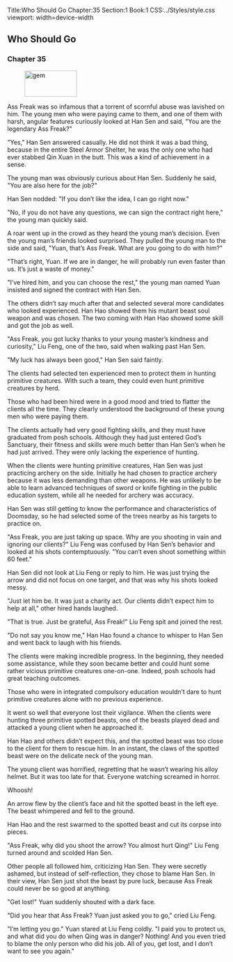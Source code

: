 Title:Who Should Go 
Chapter:35 
Section:1 
Book:1 
CSS:../Styles/style.css 
viewport: width=device-width
  
## Who Should Go
### Chapter 35 
<figure>
	<img src="../Images/gem.gif" alt="gem" id="gem" width="120" height="60" />
</figure>
  

  
  Ass Freak was so infamous that a torrent of scornful abuse was lavished on him. The young men who were paying came to them, and one of them with harsh, angular features curiously looked at Han Sen and said, "You are the legendary Ass Freak?"

"Yes," Han Sen answered casually. He did not think it was a bad thing, because in the entire Steel Armor Shelter, he was the only one who had ever stabbed Qin Xuan in the butt. This was a kind of achievement in a sense.

The young man was obviously curious about Han Sen. Suddenly he said, "You are also here for the job?"

Han Sen nodded: "If you don’t like the idea, I can go right now."

"No, if you do not have any questions, we can sign the contract right here," the young man quickly said.

A roar went up in the crowd as they heard the young man’s decision. Even the young man’s friends looked surprised. They pulled the young man to the side and said, "Yuan, that’s Ass Freak. What are you going to do with him?"

"That’s right, Yuan. If we are in danger, he will probably run even faster than us. It’s just a waste of money."

"I’ve hired him, and you can choose the rest," the young man named Yuan insisted and signed the contract with Han Sen.

The others didn’t say much after that and selected several more candidates who looked experienced. Han Hao showed them his mutant beast soul weapon and was chosen. The two coming with Han Hao showed some skill and got the job as well.

"Ass Freak, you got lucky thanks to your young master’s kindness and curiosity," Liu Feng, one of the two, said when walking past Han Sen.

"My luck has always been good," Han Sen said faintly.

The clients had selected ten experienced men to protect them in hunting primitive creatures. With such a team, they could even hunt primitive creatures by herd.

Those who had been hired were in a good mood and tried to flatter the clients all the time. They clearly understood the background of these young men who were paying them.

The clients actually had very good fighting skills, and they must have graduated from posh schools. Although they had just entered God’s Sanctuary, their fitness and skills were much better than Han Sen’s when he had just arrived. They were only lacking the experience of hunting.

When the clients were hunting primitive creatures, Han Sen was just practicing archery on the side. Initially he had chosen to practice archery because it was less demanding than other weapons. He was unlikely to be able to learn advanced techniques of sword or knife fighting in the public education system, while all he needed for archery was accuracy.

Han Sen was still getting to know the performance and characteristics of Doomsday, so he had selected some of the trees nearby as his targets to practice on.

"Ass Freak, you are just taking up space. Why are you shooting in vain and ignoring our clients?" Liu Feng was confused by Han Sen’s behavior and looked at his shots contemptuously. "You can’t even shoot something within 60 feet."

Han Sen did not look at Liu Feng or reply to him. He was just trying the arrow and did not focus on one target, and that was why his shots looked messy.

"Just let him be. It was just a charity act. Our clients didn’t expect him to help at all," other hired hands laughed.

"That is true. Just be grateful, Ass Freak!" Liu Feng spit and joined the rest.

"Do not say you know me," Han Hao found a chance to whisper to Han Sen and went back to laugh with his friends.

The clients were making incredible progress. In the beginning, they needed some assistance, while they soon became better and could hunt some rather vicious primitive creatures one-on-one. Indeed, posh schools had great teaching outcomes.

Those who were in integrated compulsory education wouldn’t dare to hunt primitive creatures alone with no previous experience.

It went so well that everyone lost their vigilance. When the clients were hunting three primitive spotted beasts, one of the beasts played dead and attacked a young client when he approached it.

Han Hao and others didn’t expect this, and the spotted beast was too close to the client for them to rescue him. In an instant, the claws of the spotted beast were on the delicate neck of the young man.

The young client was horrified, regretting that he wasn’t wearing his alloy helmet. But it was too late for that. Everyone watching screamed in horror.

Whoosh!

An arrow flew by the client’s face and hit the spotted beast in the left eye. The beast whimpered and fell to the ground.

Han Hao and the rest swarmed to the spotted beast and cut its corpse into pieces.

"Ass Freak, why did you shoot the arrow? You almost hurt Qing!" Liu Feng turned around and scolded Han Sen.

Other people all followed him, criticizing Han Sen. They were secretly ashamed, but instead of self-reflection, they chose to blame Han Sen. In their view, Han Sen just shot the beast by pure luck, because Ass Freak could never be so good at anything.

"Get lost!" Yuan suddenly shouted with a dark face.

"Did you hear that Ass Freak? Yuan just asked you to go," cried Liu Feng.

"I’m letting you go." Yuan stared at Liu Feng coldly. "I paid you to protect us, and what did you do when Qing was in danger? Nothing! And you even tried to blame the only person who did his job. All of you, get lost, and I don’t want to see you again."
